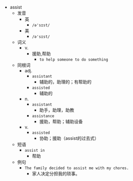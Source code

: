 - assist
  - 发音
    - 英
      - `/ə'sɪst/`
    - 美
      - `/ə'sɪst/`
  - 词义
    - v.
      - 援助,帮助
        - `to help someone to do something`
  - 同根词
    - adj.
      - `assistant`
        - 辅助的，助理的；有帮助的
      - `assisted`
        - 辅助的
    - n.
      - `assistant`
        - 助手，助理，助教
      - `assistance`
        - 援助，帮助；辅助设备
    - v.
      - `assisted`
        - 协助；援助（assist的过去式）
  - 短语
    - `assist in`
      - 帮助 
  - 例句
    - `The family decided to assist me with my chores.`
      - 家人决定分担我的琐事。

